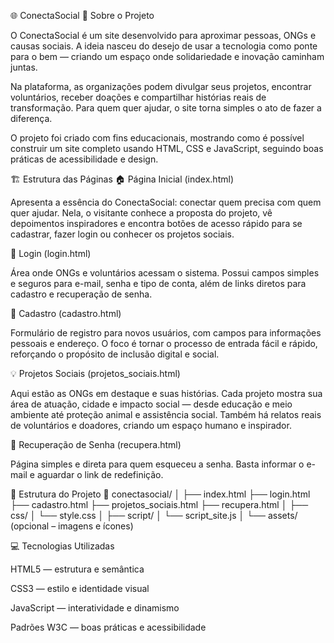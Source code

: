 🌐 ConectaSocial
💬 Sobre o Projeto

O ConectaSocial é um site desenvolvido para aproximar pessoas, ONGs e causas sociais.
A ideia nasceu do desejo de usar a tecnologia como ponte para o bem — criando um espaço onde solidariedade e inovação caminham juntas.

Na plataforma, as organizações podem divulgar seus projetos, encontrar voluntários, receber doações e compartilhar histórias reais de transformação.
Para quem quer ajudar, o site torna simples o ato de fazer a diferença.

O projeto foi criado com fins educacionais, mostrando como é possível construir um site completo usando HTML, CSS e JavaScript, seguindo boas práticas de acessibilidade e design.

🏗️ Estrutura das Páginas
🏠 Página Inicial (index.html)

Apresenta a essência do ConectaSocial: conectar quem precisa com quem quer ajudar.
Nela, o visitante conhece a proposta do projeto, vê depoimentos inspiradores e encontra botões de acesso rápido para se cadastrar, fazer login ou conhecer os projetos sociais.

🔐 Login (login.html)

Área onde ONGs e voluntários acessam o sistema.
Possui campos simples e seguros para e-mail, senha e tipo de conta, além de links diretos para cadastro e recuperação de senha.

📝 Cadastro (cadastro.html)

Formulário de registro para novos usuários, com campos para informações pessoais e endereço.
O foco é tornar o processo de entrada fácil e rápido, reforçando o propósito de inclusão digital e social.

💡 Projetos Sociais (projetos_sociais.html)

Aqui estão as ONGs em destaque e suas histórias.
Cada projeto mostra sua área de atuação, cidade e impacto social — desde educação e meio ambiente até proteção animal e assistência social.
Também há relatos reais de voluntários e doadores, criando um espaço humano e inspirador.

🔁 Recuperação de Senha (recupera.html)

Página simples e direta para quem esqueceu a senha.
Basta informar o e-mail e aguardar o link de redefinição.

🧩 Estrutura do Projeto
📁 conectasocial/
│
├── index.html
├── login.html
├── cadastro.html
├── projetos_sociais.html
├── recupera.html
│
├── css/
│   └── style.css
│
├── script/
│   └── script_site.js
│
└── assets/ (opcional – imagens e ícones)

💻 Tecnologias Utilizadas

HTML5 — estrutura e semântica

CSS3 — estilo e identidade visual

JavaScript — interatividade e dinamismo

Padrões W3C — boas práticas e acessibilidade
